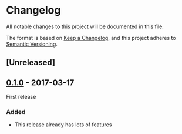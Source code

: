 # Changelog

All notable changes to this project will be documented in this file.

The format is based on [Keep a Changelog](https://keepachangelog.com/en/1.0.0/),
and this project adheres to [Semantic Versioning](https://semver.org/spec/v2.0.0.html).

## [Unreleased]

## [0.1.0] - 2017-03-17

First release

### Added

- This release already has lots of features

[0.1.0]: https://github.com/user/MyCoolNewLib.git/releases/tag/v0.1.0
